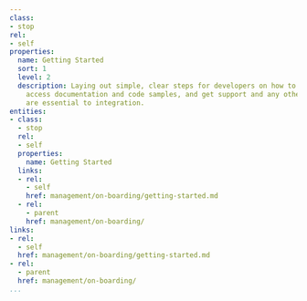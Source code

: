 ```yaml
---
class:
- stop
rel:
- self
properties:
  name: Getting Started
  sort: 1
  level: 2
  description: Laying out simple, clear steps for developers on how to register, authenticate,
    access documentation and code samples, and get support and any other details that
    are essential to integration.
entities:
- class:
  - stop
  rel:
  - self
  properties:
    name: Getting Started
  links:
  - rel:
    - self
    href: management/on-boarding/getting-started.md
  - rel:
    - parent
    href: management/on-boarding/
links:
- rel:
  - self
  href: management/on-boarding/getting-started.md
- rel:
  - parent
  href: management/on-boarding/
...
```

